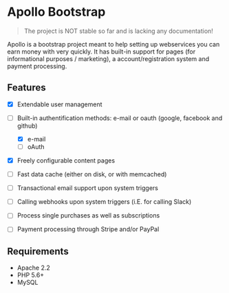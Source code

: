 Apollo Bootstrap
================

> The project is NOT stable so far and is lacking any documentation!

Apollo is a bootstrap project meant to help setting up webservices you can earn money with very quickly.
It has built-in support for pages (for informational purposes / marketing), a account/registration system and payment
processing.

Features
--------
- [x] Extendable user management
- [ ] Built-in authentification methods: e-mail or oauth (google, facebook and github)
	- [x] e-mail
	- [ ] oAuth
- [x] Freely configurable content pages
- [ ] Fast data cache (either on disk, or with memcached)
- [ ] Transactional email support upon system triggers
- [ ] Calling webhooks upon system triggers (i.E. for calling Slack)
- [ ] Process single purchases as well as subscriptions
- [ ] Payment processing through Stripe and/or PayPal


Requirements
------------

- Apache 2.2
- PHP 5.6+
- MySQL